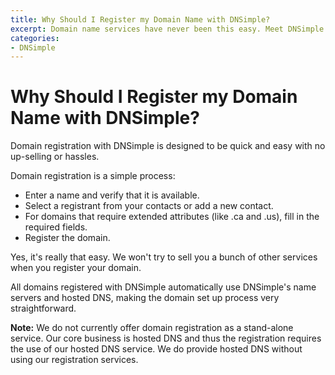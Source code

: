 ```yaml
---
title: Why Should I Register my Domain Name with DNSimple?
excerpt: Domain name services have never been this easy. Meet DNSimple and sign up today!
categories:
- DNSimple
---
```


# Why Should I Register my Domain Name with DNSimple?

Domain registration with DNSimple is designed to be quick and easy with no up-selling or hassles.

Domain registration is a simple process:

- Enter a name and verify that it is available.
- Select a registrant from your contacts or add a new contact.
- For domains that require extended attributes (like .ca and .us), fill in the required fields.
- Register the domain.

Yes, it's really that easy. We won't try to sell you a bunch of other services when you register your domain.

All domains registered with DNSimple automatically use DNSimple's name servers and hosted DNS, making the domain set up process very straightforward.

**Note:** We do not currently offer domain registration as a stand-alone service. Our core business is hosted DNS and thus the registration requires the use of our hosted DNS service. We do provide hosted DNS without using our registration services.

